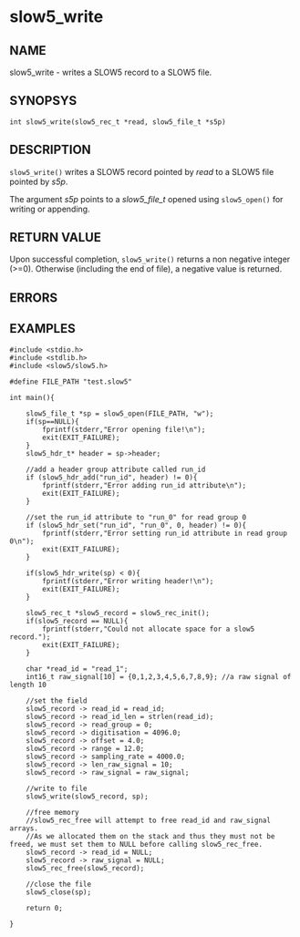 # slow5_write

## NAME
slow5_write - writes a SLOW5 record to a SLOW5 file.

## SYNOPSYS
`int slow5_write(slow5_rec_t *read, slow5_file_t *s5p)`

## DESCRIPTION
`slow5_write()` writes a SLOW5 record pointed by *read* to a SLOW5 file pointed by *s5p*.

The argument *s5p* points to a *slow5_file_t* opened using `slow5_open()` for writing or appending.

## RETURN VALUE
Upon successful completion, `slow5_write()` returns a non negative integer (>=0). Otherwise (including the end of file), a negative value is returned.

## ERRORS



## EXAMPLES

```
#include <stdio.h>
#include <stdlib.h>
#include <slow5/slow5.h>

#define FILE_PATH "test.slow5"

int main(){

    slow5_file_t *sp = slow5_open(FILE_PATH, "w");
    if(sp==NULL){
        fprintf(stderr,"Error opening file!\n");
        exit(EXIT_FAILURE);
    }
    slow5_hdr_t* header = sp->header;

    //add a header group attribute called run_id
    if (slow5_hdr_add("run_id", header) != 0){
        fprintf(stderr,"Error adding run_id attribute\n");
        exit(EXIT_FAILURE);
    }

    //set the run_id attribute to "run_0" for read group 0
    if (slow5_hdr_set("run_id", "run_0", 0, header) != 0){
        fprintf(stderr,"Error setting run_id attribute in read group 0\n");
        exit(EXIT_FAILURE);
    }

    if(slow5_hdr_write(sp) < 0){
        fprintf(stderr,"Error writing header!\n");
        exit(EXIT_FAILURE);
    }

    slow5_rec_t *slow5_record = slow5_rec_init();
    if(slow5_record == NULL){
        fprintf(stderr,"Could not allocate space for a slow5 record.");
        exit(EXIT_FAILURE);
    }

    char *read_id = "read_1";
    int16_t raw_signal[10] = {0,1,2,3,4,5,6,7,8,9}; //a raw signal of length 10

    //set the field
    slow5_record -> read_id = read_id;
    slow5_record -> read_id_len = strlen(read_id);
    slow5_record -> read_group = 0;
    slow5_record -> digitisation = 4096.0;
    slow5_record -> offset = 4.0;
    slow5_record -> range = 12.0;
    slow5_record -> sampling_rate = 4000.0;
    slow5_record -> len_raw_signal = 10;
    slow5_record -> raw_signal = raw_signal;

    //write to file
    slow5_write(slow5_record, sp);

    //free memory
    //slow5_rec_free will attempt to free read_id and raw_signal arrays.
    //As we allocated them on the stack and thus they must not be freed, we must set them to NULL before calling slow5_rec_free.
    slow5_record -> read_id = NULL;
    slow5_record -> raw_signal = NULL;
    slow5_rec_free(slow5_record);

    //close the file
    slow5_close(sp);

    return 0;

}
```

